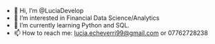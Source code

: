 - 👋 Hi, I’m @LuciaDevelop
- 👀 I’m interested in Financial Data Science/Analytics
- 🌱 I’m currently learning Python and SQL.
- 📫 How to reach me: lucia.echeverri99@gmail.com or 07762728238

<!---
LuciaDevelop/LuciaDevelop is a ✨ special ✨ repository because its `README.md` (this file) appears on your GitHub profile.
You can click the Preview link to take a look at your changes.
--->
